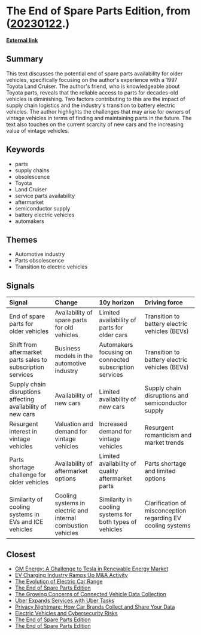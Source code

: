 # __The End of Spare Parts Edition__, from ([20230122](https://kghosh.substack.com/p/20230122).)

__[External link](https://whyisthisinteresting.substack.com/p/the-end-of-spare-parts-edition?utm_source=substack&utm_medium=email)__



## Summary

This text discusses the potential end of spare parts availability for older vehicles, specifically focusing on the author's experience with a 1997 Toyota Land Cruiser. The author's friend, who is knowledgeable about Toyota parts, reveals that the reliable access to parts for decades-old vehicles is diminishing. Two factors contributing to this are the impact of supply chain logistics and the industry's transition to battery electric vehicles. The author highlights the challenges that may arise for owners of vintage vehicles in terms of finding and maintaining parts in the future. The text also touches on the current scarcity of new cars and the increasing value of vintage vehicles.

## Keywords

* parts
* supply chains
* obsolescence
* Toyota
* Land Cruiser
* service parts availability
* aftermarket
* semiconductor supply
* battery electric vehicles
* automakers

## Themes

* Automotive industry
* Parts obsolescence
* Transition to electric vehicles

## Signals

| Signal                                                      | Change                                                       | 10y horizon                                              | Driving force                                               |
|:------------------------------------------------------------|:-------------------------------------------------------------|:---------------------------------------------------------|:------------------------------------------------------------|
| End of spare parts for older vehicles                       | Availability of spare parts for old vehicles                 | Limited availability of parts for older cars             | Transition to battery electric vehicles (BEVs)              |
| Shift from aftermarket parts sales to subscription services | Business models in the automotive industry                   | Automakers focusing on connected subscription services   | Transition to battery electric vehicles (BEVs)              |
| Supply chain disruptions affecting availability of new cars | Availability of new cars                                     | Limited availability of new cars                         | Supply chain disruptions and semiconductor supply           |
| Resurgent interest in vintage vehicles                      | Valuation and demand for vintage vehicles                    | Increased demand for vintage vehicles                    | Resurgent romanticism and market trends                     |
| Parts shortage challenge for older vehicles                 | Availability of aftermarket options                          | Limited availability of quality aftermarket parts        | Parts shortage and limited options                          |
| Similarity of cooling systems in EVs and ICE vehicles       | Cooling systems in electric and internal combustion vehicles | Similarity in cooling systems for both types of vehicles | Clarification of misconception regarding EV cooling systems |

## Closest

* [GM Energy: A Challenge to Tesla in Renewable Energy Market](db277b1d574be61a29e5d0e818b02268)
* [EV Charging Industry Ramps Up M&A Activity](213ff4d78c8040377180b7f7b5b13d4d)
* [The Evolution of Electric Car Range](7f4bbda67f521ee30a63b68b9f8666d9)
* [The End of Spare Parts Edition](633655a8e8a99ad217f019928a2b8dc1)
* [The Growing Concerns of Connected Vehicle Data Collection](fe7e41280ce4475f799785a436070868)
* [Uber Expands Services with Uber Tasks](45b33e1316e998abe15730c2aeaaa70b)
* [Privacy Nightmare: How Car Brands Collect and Share Your Data](d36bfc24eaef43d38c611b9c8d2491d0)
* [Electric Vehicles and Cybersecurity Risks](aed93d4ebe969eabe23df9935bdb4cb8)
* [The End of Spare Parts Edition](633655a8e8a99ad217f019928a2b8dc1)
* [The End of Spare Parts Edition](633655a8e8a99ad217f019928a2b8dc1)
